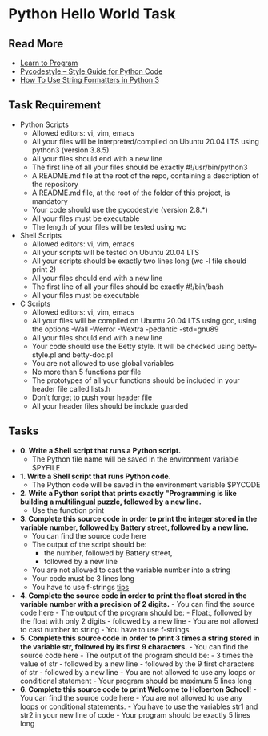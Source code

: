 # Python Hello World Task
## Read More
- [Learn to Program](https://www.youtube.com/playlist?list=PLGLfVvz_LVvTn3cK5e6LjhgGiSeVlIRwt)
- [Pycodestyle – Style Guide for Python Code](https://pypi.org/project/pycodestyle/)
- [How To Use String Formatters in Python 3](https://realpython.com/python-f-strings/)
## Task Requirement
- Python Scripts
    - Allowed editors: vi, vim, emacs
    - All your files will be interpreted/compiled on Ubuntu 20.04 LTS using python3 (version 3.8.5)
    - All your files should end with a new line
    - The first line of all your files should be exactly #!/usr/bin/python3
    - A README.md file at the root of the repo, containing a description of the repository
    - A README.md file, at the root of the folder of this project, is mandatory
    - Your code should use the pycodestyle (version 2.8.*)
    - All your files must be executable
    - The length of your files will be tested using wc
- Shell Scripts
    - Allowed editors: vi, vim, emacs
    - All your scripts will be tested on Ubuntu 20.04 LTS
    - All your scripts should be exactly two lines long (wc -l file should print 2)
    - All your files should end with a new line
    - The first line of all your files should be exactly #!/bin/bash
    - All your files must be executable
- C Scripts
    - Allowed editors: vi, vim, emacs
    - All your files will be compiled on Ubuntu 20.04 LTS using gcc, using the options -Wall -Werror -Wextra -pedantic -std=gnu89
    - All your files should end with a new line
    - Your code should use the Betty style. It will be checked using betty-style.pl and betty-doc.pl
    - You are not allowed to use global variables
    - No more than 5 functions per file
    - The prototypes of all your functions should be included in your header file called lists.h
    - Don’t forget to push your header file
    - All your header files should be include guarded
## Tasks
- **0. Write a Shell script that runs a Python script.**
    - The Python file name will be saved in the environment variable $PYFILE
- **1. Write a Shell script that runs Python code.**
    - The Python code will be saved in the environment variable $PYCODE
- **2. Write a Python script that prints exactly "Programming is like building a multilingual puzzle, followed by a new line.**
    - Use the function print
- **3. Complete this source code in order to print the integer stored in the variable number, followed by Battery street, followed by a new line.**
    - You can find the source code here
    - The output of the script should be:
        - the number, followed by Battery street,
        - followed by a new line
    - You are not allowed to cast the variable number into a string
    - Your code must be 3 lines long
    - You have to use f-strings [tips](https://realpython.com/python-f-strings/)
- **4. Complete the source code in order to print the float stored in the variable number with a precision of 2 digits.**
      - You can find the source code here
      - The output of the program should be:
          - Float:, followed by the float with only 2 digits
          - followed by a new line
      - You are not allowed to cast number to string
      - You have to use f-strings
- **5. Complete this source code in order to print 3 times a string stored in the variable str, followed by its first 9 characters.**
      - You can find the source code here
      - The output of the program should be:
        - 3 times the value of str
        - followed by a new line
        - followed by the 9 first characters of str
        - followed by a new line
      - You are not allowed to use any loops or conditional statement
      - Your program should be maximum 5 lines long
- **6. Complete this source code to print Welcome to Holberton School!**
      - You can find the source code here
      - You are not allowed to use any loops or conditional statements.
      - You have to use the variables str1 and str2 in your new line of code
      - Your program should be exactly 5 lines long
